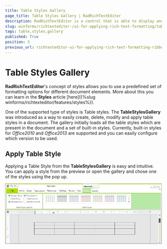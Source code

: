 ```yaml
---
title: Table Styles Gallery
page_title: Table Styles Gallery | RadRichTextEditor
description: RadRichTextEditor is a control that is able to display and edit rich-text content including formatted text arranged in pages, paragraphs, spans (runs), tables, etc.
slug: winforms/richtexteditor-/ui-for-applying-rich-text-formatting/table-styles-gallery
tags: table,styles,gallery
published: True
position: 5
previous_url: richtexteditor-ui-for-applying-rich-text-formatting-ribbon-ui-table-style-gallery
---
```


# Table Styles Gallery

**RadRichTextEditor**'s concept of styles allows you to use a predefined set of formatting options for different document elements.  More about this you can learn in the **Styles** article [here]({%slug winforms/richtexteditor/features/styles%}).
      
One of the supported type of styles is Table styles. The __TableStylesGallery__ was introduced as a way to easily create, delete, modify and apply table styles in a document. The gallery initially loads all the table styles which are present in the document and a set of built-in styles. Currently, built-in styles for *Office2010* and *Office2013* are supported and you can easily configure which version to be used.
      
## Apply Table Style

Applying a Table Style from the **TableStylesGallery** is easy and intuitive. You can apply a style from the preview or open the gallery and chose  one of the styles using the pop up.

![richtexteditor-ui-for-applying-rich-text-formatting-ribbon-ui-table-style-gallery 001](images/richtexteditor-ui-for-applying-rich-text-formatting-ribbon-ui-table-style-gallery001.png)
